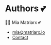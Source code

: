 # Authors 💕

👩‍💻 Mia Matriarx 💕
  - mia@matriarx.io
  - [Contact](https://github.com/miamatriarx/miamatriarx/blob/main/support.md)
